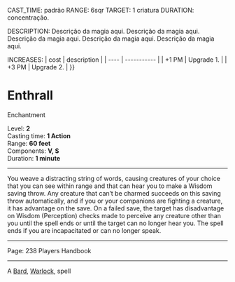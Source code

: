 
CAST_TIME: padrão
RANGE: 6sqr
TARGET: 1 criatura
DURATION: concentração.

DESCRIPTION:
Descrição da magia aqui. Descrição da magia aqui. Descrição da magia aqui. Descrição da magia aqui. Descrição da magia aqui.

INCREASES:
| cost | description |
| ---- | ----------- |
| +1 PM | Upgrade 1. |
| +3 PM | Upgrade 2. |
}}

# Enthrall

Enchantment

Level: **2**  
Casting time: **1 Action**  
Range: **60 feet**  
Components: **V, S**  
Duration: **1 minute**

---

You weave a distracting string of words, causing creatures of your choice that you can see within range and that can hear you to make a Wisdom saving throw. Any creature that can’t be charmed succeeds on this saving throw automatically, and if you or your companions are fighting a creature, it has advantage on the save. On a failed save, the target has disadvantage on Wisdom (Perception) checks made to perceive any creature other than you until the spell ends or until the target can no longer hear you. The spell ends if you are incapacitated or can no longer speak.

---

Page: 238 Players Handbook

---

A [Bard](https://www.dnd-spells.com/spells/class/Bard), [Warlock](https://www.dnd-spells.com/spells/class/Warlock), spell
